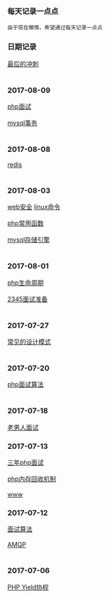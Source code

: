### 每天记录一点点
```
由于现在懒惰，希望通过每天记录一点点
```

### 日期记录
[最后的冲刺](./php/面试准备.md)<br><br>
### 2017-08-09
[php面试](./note/php面试.md)<br><br>
[mysql事务](./note/mysql事务.md)<br><br>
### 2017-08-08
[redis](./note/redis.md)<br><br>
### 2017-08-03
[web安全](./note/web安全.md)
[linux命令](./note/linux命令.md)<br><br>
[php常用函数](./note/php常用函数.md)<br><br>
[mysql存储引擎](./note/mysql存储引擎.md)<br><br>
### 2017-08-01
[php生命周期](./note/php生命周期.md)<br><br>
[2345面试准备](./note/2345面试准备.md)<br><br>

### 2017-07-27
[常见的设计模式](./note/常见的设计模式.md)<br><br>
### 2017-07-20
[php面试算法](./note/面试算法.md)<br><br>
### 2017-07-18
[老男人面试](./note/zzw/index.md)
### 2017-07-13
[三年php面试](./note/three-interview.md)<br><br>
[php内存回收机制](./note/memmary.md)<br><br>
[www](https://mp.weixin.qq.com/s?__biz=MzI1MTIzMzI2MA==&mid=2650560880&idx=1&sn=399167c24ebb064b742b7144d338f56a&chksm=f1feeff3c68966e5163daa18469dfcdb98b7ab4b99e1f65aa9b7475cfcbd6331ae83596998f2&scene=0&key=03c5e2d208bcc12309a444550ebfdc82e3c9839129cc372160d2196dee2775ee14ddc6b807a888b8853c124ac51bae168101dc3e8a03d27853ec915c52267b1cf5748525403f0fcdf618ab0259827dd9&ascene=0&uin=MjM2MzI4MDU4Mw%3D%3D)
### 2017-07-12
[面试算法](./note/interview-data.md)<br><br>
[AMQP](./note/AMQP.md)<br><br>
### 2017-07-06
[PHP Yield协程](./note/PHPYield.md)
